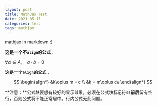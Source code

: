 ```yaml
---
layout: post
title: MathJax Test
date: 2021-05-17
categories: test
tags: mathjax 
---
```


mathjax in markdown :)

**这是一个不`align`的公式**：

$\forall \alpha \in A, \quad a \cdot b = 0$

**这是一个`align`的公式**：

$$
\begin{align*}
&k\oplus m = c \\
&k = m\oplus c\\
\end{align*}
$$

**注意：**公式块要想有较好的显示效果，必须在公式块标记符`$$`**前后**留有空行，否则公式将不能正常居中。行内公式无此问题。